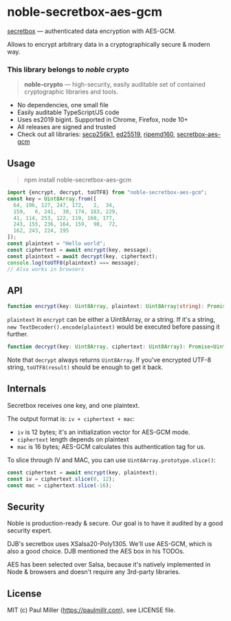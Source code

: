 # noble-secretbox-aes-gcm

[secretbox](https://nacl.cr.yp.to/secretbox.html) — authenticated data encryption with AES-GCM.

Allows to encrypt arbitrary data in a cryptographically secure & modern way.

### This library belongs to *noble* crypto

> **noble-crypto** — high-security, easily auditable set of contained cryptographic libraries and tools.

- No dependencies, one small file
- Easily auditable TypeScript/JS code
- Uses es2019 bigint. Supported in Chrome, Firefox, node 10+
- All releases are signed and trusted
- Check out all libraries:
  [secp256k1](https://github.com/paulmillr/noble-secp256k1),
  [ed25519](https://github.com/paulmillr/noble-ed25519),
  [ripemd160](https://github.com/paulmillr/noble-ripemd160),
  [secretbox-aes-gcm](https://github.com/paulmillr/noble-secretbox-aes-gcm)

## Usage

> npm install noble-secretbox-aes-gcm

```js
import {encrypt, decrypt, toUTF8} from "noble-secretbox-aes-gcm";
const key = Uint8Array.from([
  64, 196, 127, 247, 172,   2,  34,
  159,   6, 241,  30, 174, 183, 229,
  41, 114, 253, 122, 119, 168, 177,
  243, 155, 236, 164, 159,  98,  72,
  162, 243, 224, 195
]);
const plaintext = "Hello world";
const ciphertext = await encrypt(key, message);
const plaintext = await decrypt(key, ciphertext);
console.log(toUTF8(plaintext) === message);
// Also works in browsers
```

## API

```typescript
function encrypt(key: Uint8Array, plaintext: Uint8Array|string): Promise<Uint8Array>;
```

`plaintext` in `encrypt` can be either a Uint8Array, or a string. If it's a string,
`new TextDecoder().encode(plaintext)` would be executed before passing it further.

```typescript
function decrypt(key: Uint8Array, ciphertext: Uint8Array): Promise<Uint8Array>;
```

Note that `decrypt` always returns `Uint8Array`. If you've encrypted UTF-8 string,
`toUTF8(result)` should be enough to get it back.

## Internals

Secretbox receives one key, and one plaintext.

The output format is: `iv + ciphertext + mac`:

- `iv` is 12 bytes; it's an initialization vector for AES-GCM mode.
- `ciphertext` length depends on plaintext
- `mac` is 16 bytes; AES-GCM calculates this authentication tag for us.

To slice through IV and MAC, you can use `Uint8Array.prototype.slice()`:

```js
const ciphertext = await encrypt(key, plaintext);
const iv = ciphertext.slice(0, 12);
const mac = ciphertext.slice(-16);
```

## Security

Noble is production-ready & secure. Our goal is to have it audited by a good security expert.

DJB's secretbox uses XSalsa20-Poly1305. We'll use AES-GCM, which is also a good choice. DJB mentioned the AES box in his TODOs.

AES has been selected over Salsa, because it's natively implemented in Node & browsers and doesn't require any 3rd-party libraries.

## License

MIT (c) Paul Miller (https://paulmillr.com), see LICENSE file.
